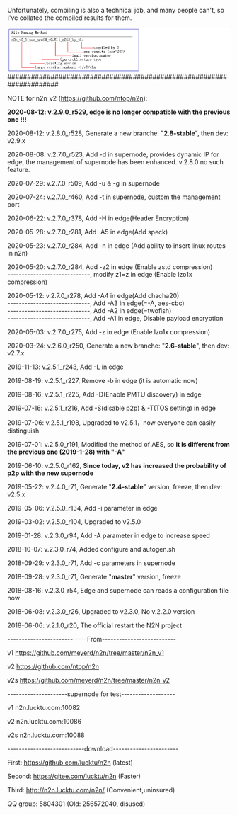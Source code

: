 Unfortunately, compiling is also a technical job, and many people can't, so I've collated the compiled results for them.

![image](https://github.com/lucktu/other/raw/master/image/speed/19102501.PNG)
#####################################################################

NOTE for n2n_v2 (https://github.com/ntop/n2n):

<strong>2020-08-12: v.2.9.0_r529, edge is no longer compatible with the previous one !!!</strong>

2020-08-12: v.2.8.0_r528, Generate a new branche: "<strong>2.8-stable</strong>", then dev: v2.9.x

2020-08-08: v.2.7.0_r523, Add -d in supernode, provides dynamic IP for edge, the management of supernode has been enhanced. v.2.8.0 no such feature.

2020-07-29: v.2.7.0_r509, Add -u & -g in supernode

2020-07-24: v.2.7.0_r460, Add -t in supernode, custom the management port

2020-06-22: v.2.7.0_r378, Add -H in edge(Header Encryption)

2020-05-28: v.2.7.0_r281, Add -A5 in edge(Add speck)

2020-05-23: v.2.7.0_r284, Add -n in edge (Add ability to insert linux routes in n2n)

2020-05-20: v.2.7.0_r284, Add -z2 in edge (Enable zstd compression) \
-----------------------------, modify z1=z in edge (Enable lzo1x compression)

2020-05-12: v.2.7.0_r278, Add -A4 in edge(Add chacha20) \
-----------------------------, Add -A3 in edge(=-A, aes-cbc) \
-----------------------------, Add -A2 in edge(=twofish) \
-----------------------------, Add -A1 in edge, Disable payload encryption

2020-05-03: v.2.7.0_r275, Add -z in edge (Enable lzo1x compression)

2020-03-24: v.2.6.0_r250, Generate a new branche: "<strong>2.6-stable</strong>", then dev: v2.7.x

2019-11-13: v.2.5.1_r243, Add -L in edge

2019-08-19: v.2.5.1_r227, Remove -b in edge (it is automatic now)

2019-08-16: v.2.5.1_r225, Add -D(Enable PMTU discovery) in edge

2019-07-16: v.2.5.1_r216, Add -S(disable p2p) & -T(TOS setting) in edge

2019-07-06: v.2.5.1_r198, Upgraded to v2.5.1，now everyone can easily distinguish

2019-07-01: v.2.5.0_r191, Modified the method of AES, so <strong>it is different from the previous one (2019-1-28) with "-A"</strong>

2019-06-10: v.2.5.0_r162, <strong>Since today, v2 has increased the probability of p2p with the new supernode</strong>

2019-05-22: v.2.4.0_r71, Generate "<strong>2.4-stable</strong>" version, freeze, then dev: v2.5.x

2019-05-06: v.2.5.0_r134, Add -i parameter in edge

2019-03-02: v.2.5.0_r104, Upgraded to v2.5.0

2019-01-28: v.2.3.0_r94, Add -A parameter in edge to increase speed

2018-10-07: v.2.3.0_r74, Added configure and autogen.sh

2018-09-29: v.2.3.0_r71, Add -c parameters in supernode

2018-09-28: v.2.3.0_r71, Generate "<strong>master</strong>" version, freeze

2018-08-16: v.2.3.0_r54, Edge and supernode can reads a configuration file now

2018-06-08: v.2.3.0_r26, Upgraded to v2.3.0, No v.2.2.0 version

2018-06-06: v.2.1.0_r20, The official restart the N2N project

----------------------------From--------------------------

v1   https://github.com/meyerd/n2n/tree/master/n2n_v1

v2   https://github.com/ntop/n2n

v2s  https://github.com/meyerd/n2n/tree/master/n2n_v2

---------------------supernode for test-------------------

v1  n2n.lucktu.com:10082

v2  n2n.lucktu.com:10086

v2s n2n.lucktu.com:10088

---------------------------download-----------------------

First: https://github.com/lucktu/n2n  (latest)

Second: https://gitee.com/lucktu/n2n  (Faster)

Third: http://n2n.lucktu.com/n2n/     (Convenient,uninsured)

QQ group: 5804301 (Old: 256572040, disused)
